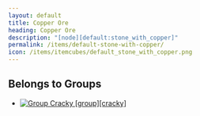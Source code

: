 ```yaml
---
layout: default
title: Copper Ore
heading: Copper Ore
description: "[node][default:stone_with_copper]"
permalink: /items/default-stone-with-copper/
icon: /items/itemcubes/default_stone_with_copper.png
---
```



## Belongs to Groups

<ul class="list-items">
    <li><a href="{{site.baseurl}}/items/group-cracky/"><img src="{{site.baseurl}}/assets/img/items/group.png" data-toggle="tooltip" title="Group Cracky [group][cracky]"></a></li>
</ul>
